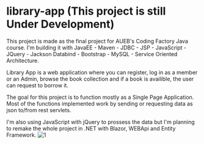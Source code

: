 # library-app (This project is still Under Development)
This project is made as the final project for AUEB's Coding Factory Java course. 
I'm building it with JavaEE - Maven - JDBC - JSP - JavaScript - JQuery - Jackson Databind - Bootstrap - MySQL - Service Oriented Architecture.

Library App is a web application where you can register, log in as a member or an Admin, browse the book collection and if a book is availible, the user can request to borrow it. 

The goal for this project is to function mostly as a Single Page Application. Most of the functions implemented work by sending or requesting data as json to/from rest servlets.  

I'm also using JavaScript with jQuery to prossess the data but I'm planning to remake the whole project in .NET with Blazor, WEBApi and Entity Framework.
![1](https://user-images.githubusercontent.com/84563107/196004652-a1551ca4-50b1-4e0a-8804-633f0a1abc44.png)
